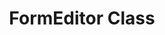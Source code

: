 ---
title: FormEditor Class
type: docs
weight: 100
url: /net/formeditor-class/
description: Bagian ini menjelaskan cara bekerja dengan Aspose.PDF Facades menggunakan Kelas FormEditor.
lastmod: "2021-06-05"
draft: false
sitemap:
    changefreq: "weekly"
    priority: 0.7
---
